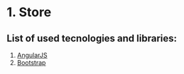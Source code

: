 # 1. Store

## List of used tecnologies and libraries:
1. [AngularJS](https://angularjs.org/) 
2. [Bootstrap](http://getbootstrap.com)
